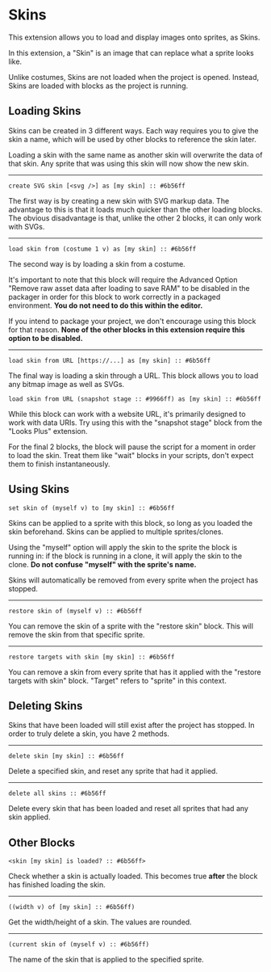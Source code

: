# Skins

This extension allows you to load and display images onto sprites, as Skins.

In this extension, a "Skin" is an image that can replace what a sprite looks like. 

Unlike costumes, Skins are not loaded when the project is opened. Instead, Skins are loaded with blocks as the project is running.

## Loading Skins

Skins can be created in 3 different ways. Each way requires you to give the skin a name, which will be used by other blocks to reference the skin later.

Loading a skin with the same name as another skin will overwrite the data of that skin. Any sprite that was using this skin will now show the new skin.

---

```scratch
create SVG skin [<svg />] as [my skin] :: #6b56ff
```
The first way is by creating a new skin with SVG markup data. The advantage to this is that it loads much quicker than the other loading blocks. The obvious disadvantage is that, unlike the other 2 blocks, it can only work with SVGs.

---

```scratch
load skin from (costume 1 v) as [my skin] :: #6b56ff
```
The second way is by loading a skin from a costume.

It's important to note that this block will require the Advanced Option "Remove raw asset data after loading to save RAM" to be disabled in the packager in order for this block to work correctly in a packaged environment. **You do not need to do this within the editor.**

If you intend to package your project, we don't encourage using this block for that reason. **None of the other blocks in this extension require this option to be disabled.**

---

```scratch
load skin from URL [https://...] as [my skin] :: #6b56ff
```
The final way is loading a skin through a URL. This block allows you to load any bitmap image as well as SVGs.

```scratch
load skin from URL (snapshot stage :: #9966ff) as [my skin] :: #6b56ff
```
While this block can work with a website URL, it's primarily designed to work with data URIs. Try using this with the "snapshot stage" block from the "Looks Plus" extension.

For the final 2 blocks, the block will pause the script for a moment in order to load the skin. Treat them like "wait" blocks in your scripts, don't expect them to finish instantaneously.

## Using Skins

```scratch
set skin of (myself v) to [my skin] :: #6b56ff
```
Skins can be applied to a sprite with this block, so long as you loaded the skin beforehand. Skins can be applied to multiple sprites/clones.

Using the "myself" option will apply the skin to the sprite the block is running in: if the block is running in a clone, it will apply the skin to the clone. **Do not confuse "myself" with the sprite's name.**

Skins will automatically be removed from every sprite when the project has stopped.

---

```scratch
restore skin of (myself v) :: #6b56ff
```
You can remove the skin of a sprite with the "restore skin" block. This will remove the skin from that specific sprite.

---

```scratch
restore targets with skin [my skin] :: #6b56ff
```
You can remove a skin from every sprite that has it applied with the "restore targets with skin" block. "Target" refers to "sprite" in this context.

## Deleting Skins

Skins that have been loaded will still exist after the project has stopped. In order to truly delete a skin, you have 2 methods.

---

```scratch
delete skin [my skin] :: #6b56ff
```
Delete a specified skin, and reset any sprite that had it applied.

---

```scratch
delete all skins :: #6b56ff
```
Delete every skin that has been loaded and reset all sprites that had any skin applied.

## Other Blocks

```scratch
<skin [my skin] is loaded? :: #6b56ff>
```
Check whether a skin is actually loaded. This becomes true **after** the block has finished loading the skin.

---

```scratch
((width v) of [my skin] :: #6b56ff)
```
Get the width/height of a skin. The values are rounded.

---

```scratch
(current skin of (myself v) :: #6b56ff)
```
The name of the skin that is applied to the specified sprite.

